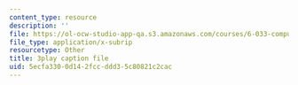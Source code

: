 ```yaml
---
content_type: resource
description: ''
file: https://ol-ocw-studio-app-qa.s3.amazonaws.com/courses/6-033-computer-system-engineering-spring-2018/5ecfa3300d142fccddd35c80821c2cac_r2_-2KW76ec.srt
file_type: application/x-subrip
resourcetype: Other
title: 3play caption file
uid: 5ecfa330-0d14-2fcc-ddd3-5c80821c2cac
---
```

